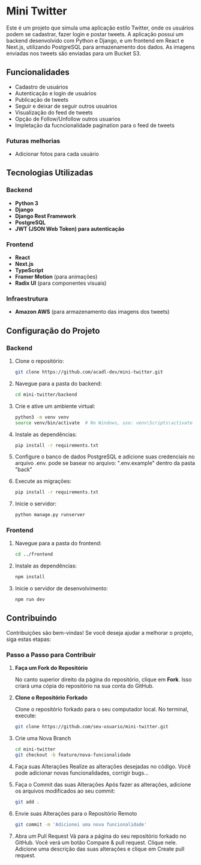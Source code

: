 # Mini Twitter

Este é um projeto que simula uma aplicação estilo Twitter, onde os usuários podem se cadastrar, fazer login e postar tweets. A aplicação possui um backend desenvolvido com Python e Django, e um frontend em React e Next.js, utilizando PostgreSQL para armazenamento dos dados. As imagens enviadas nos tweets são enviadas para um Bucket S3.

## Funcionalidades

- Cadastro de usuários
- Autenticação e login de usuários
- Publicação de tweets
- Seguir e deixar de seguir outros usuários
- Visualização do feed de tweets
- Opção de Follow/Unfollow outros usuarios
- Impletação da fucncionalidade pagination para o feed de tweets

### Futuras melhorias

- Adicionar fotos para cada usuário

## Tecnologias Utilizadas

### Backend
- **Python 3**
- **Django**
- **Django Rest Framework**
- **PostgreSQL**
- **JWT (JSON Web Token) para autenticação**

### Frontend
- **React**
- **Next.js**
- **TypeScript**
- **Framer Motion** (para animações)
- **Radix UI** (para componentes visuais)

### Infraestrutura
- **Amazon AWS** (para armazenamento das imagens dos tweets)

## Configuração do Projeto

### Backend

1. Clone o repositório:
   ```bash
   git clone https://github.com/acadl-dev/mini-twitter.git  

2. Navegue para a pasta do backend:
   ```bash
   cd mini-twitter/backend

3. Crie e ative um ambiente virtual:
   ```bash
   python3 -m venv venv
   source venv/bin/activate  # No Windows, use: venv\Scripts\activate

4. Instale as dependências:
   ```bash
   pip install -r requirements.txt

5. Configure o banco de dados PostgreSQL e adicione suas credenciais no arquivo .env.
   pode se basear no arquivo: ".env.example" dentro da pasta "back"

6. Execute as migrações:
   ```bash
   pip install -r requirements.txt

8. Inicie o servidor:
    ```bash
   python manage.py runserver

    
### Frontend

1. Navegue para a pasta do frontend:
    ```bash
   cd ../frontend
    
2. Instale as dependências:
    ```bash
   npm install
    
3. Inicie o servidor de desenvolvimento:
    ```bash
   npm run dev

## Contribuindo

Contribuições são bem-vindas! Se você deseja ajudar a melhorar o projeto, siga estas etapas:

### Passo a Passo para Contribuir

1. **Faça um Fork do Repositório**

   No canto superior direito da página do repositório, clique em **Fork**. Isso criará uma cópia do repositório na sua conta do GitHub.

2. **Clone o Repositório Forkado**

   Clone o repositório forkado para o seu computador local. No terminal, execute:
   ```bash
   git clone https://github.com/seu-usuario/mini-twitter.git
   
3. Crie uma Nova Branch
   ```bash
   cd mini-twitter
   git checkout -b feature/nova-funcionalidade
   
4. Faça suas Alterações
  Realize as alterações desejadas no código. Você pode adicionar novas funcionalidades, corrigir bugs...
   
5. Faça o Commit das suas Alterações
   Após fazer as alterações, adicione os arquivos modificados ao seu commit:
   ```bash
   git add .
   
6. Envie suas Alterações para o Repositório Remoto
   ```bash
   git commit -m 'Adicionei uma nova funcionalidade'

7. Abra um Pull Request
     Vá para a página do seu repositório forkado no GitHub. Você verá um botão Compare & pull request. Clique nele. Adicione uma descrição das suas alterações e clique em Create pull request.
   


